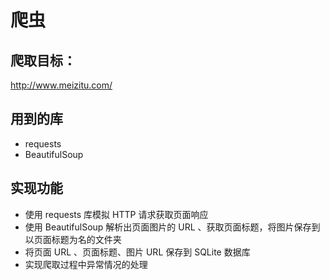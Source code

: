 # 爬虫

## 爬取目标：

http://www.meizitu.com/

## 用到的库

- requests
- BeautifulSoup

## 实现功能

- 使用 requests 库模拟 HTTP 请求获取页面响应
- 使用 BeautifulSoup 解析出页面图片的 URL 、获取页面标题，将图片保存到以页面标题为名的文件夹
- 将页面 URL 、页面标题、图片 URL 保存到 SQLite 数据库
- 实现爬取过程中异常情况的处理